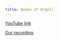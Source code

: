 ```yaml
---
title: Queen of Argyll
---
```


[YouTube link](https://www.youtube.com/watch?v=kEQ_glAuUhA)

[Our recording](https://www.dropbox.com/s/1lxu0hniuzsm3t3/The%20Queen%20of%20Argyll.m4a?dl=0)

```

```

